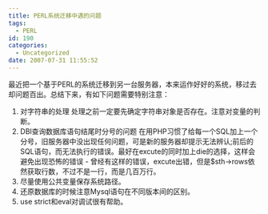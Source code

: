 ```yaml
---
title: PERL系统迁移中遇的问题
tags:
  - PERL
id: 190
categories:
  - Uncategorized
date: 2007-07-31 11:55:52
---
```


最近把一个基于PERL的系统迁移到另一台服务器，本来运作好好的系统，移过去却问题百出。总结下来，有如下问题需要特别注意：

1.  对字符串的处理
处理之前一定要先确定字符串对象是否存在。注意对变量的判断。
2.  DBI查询数据库语句结尾时分号的问题
在用PHP习惯了给每一个SQL加上一个分号，旧服务器中没出现任何问题，可是新的服务器却提示无法辨认;前后的SQL语句，而无法执行的错误。最好在excute的同时加上die的选择，这样会避免出现恐怖的错误 - 曾经有这样的错误，excute出错，但是$sth->rows依然获取行数，不过不是一行，而是几百万行。
3.  尽量使用公共变量保存系统路径。
4.  还原数据库的时候注意Mysql语句在不同版本间的区别。
5.  use strict和eval对调试很有帮助。
